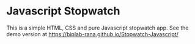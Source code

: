 # Javascript Stopwatch

This is a simple HTML, CSS and pure Javascript stopwatch app.
See the demo version at https://biplab-rana.github.io/Stopwatch-Javascript/
